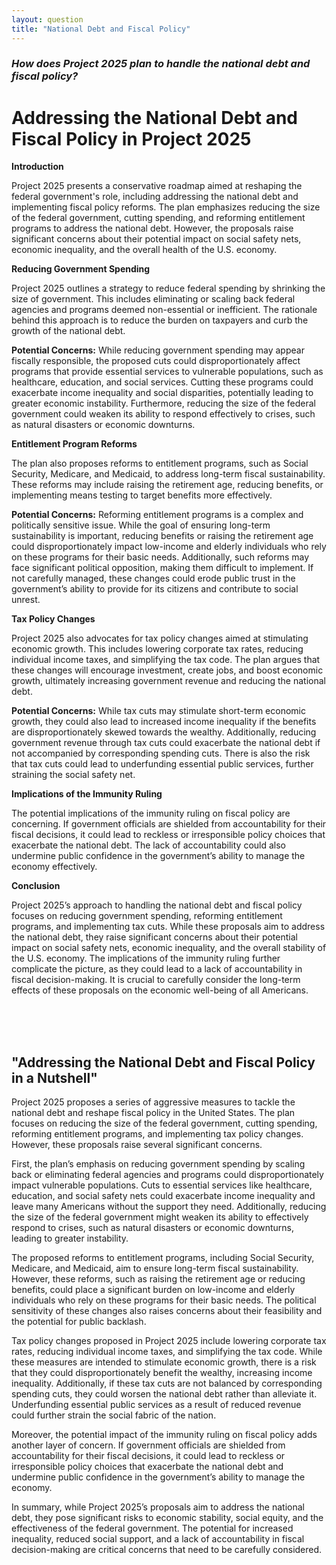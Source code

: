 ```yaml
---
layout: question
title: "National Debt and Fiscal Policy"
---
```


### *How does Project 2025 plan to handle the national debt and fiscal policy?*


# Addressing the National Debt and Fiscal Policy in Project 2025

**Introduction**

Project 2025 presents a conservative roadmap aimed at reshaping the federal government's role, including addressing the national debt and implementing fiscal policy reforms. The plan emphasizes reducing the size of the federal government, cutting spending, and reforming entitlement programs to address the national debt. However, the proposals raise significant concerns about their potential impact on social safety nets, economic inequality, and the overall health of the U.S. economy.

**Reducing Government Spending**

Project 2025 outlines a strategy to reduce federal spending by shrinking the size of government. This includes eliminating or scaling back federal agencies and programs deemed non-essential or inefficient. The rationale behind this approach is to reduce the burden on taxpayers and curb the growth of the national debt.

**Potential Concerns:**
While reducing government spending may appear fiscally responsible, the proposed cuts could disproportionately affect programs that provide essential services to vulnerable populations, such as healthcare, education, and social services. Cutting these programs could exacerbate income inequality and social disparities, potentially leading to greater economic instability. Furthermore, reducing the size of the federal government could weaken its ability to respond effectively to crises, such as natural disasters or economic downturns.

**Entitlement Program Reforms**

The plan also proposes reforms to entitlement programs, such as Social Security, Medicare, and Medicaid, to address long-term fiscal sustainability. These reforms may include raising the retirement age, reducing benefits, or implementing means testing to target benefits more effectively.

**Potential Concerns:**
Reforming entitlement programs is a complex and politically sensitive issue. While the goal of ensuring long-term sustainability is important, reducing benefits or raising the retirement age could disproportionately impact low-income and elderly individuals who rely on these programs for their basic needs. Additionally, such reforms may face significant political opposition, making them difficult to implement. If not carefully managed, these changes could erode public trust in the government’s ability to provide for its citizens and contribute to social unrest.

**Tax Policy Changes**

Project 2025 also advocates for tax policy changes aimed at stimulating economic growth. This includes lowering corporate tax rates, reducing individual income taxes, and simplifying the tax code. The plan argues that these changes will encourage investment, create jobs, and boost economic growth, ultimately increasing government revenue and reducing the national debt.

**Potential Concerns:**
While tax cuts may stimulate short-term economic growth, they could also lead to increased income inequality if the benefits are disproportionately skewed towards the wealthy. Additionally, reducing government revenue through tax cuts could exacerbate the national debt if not accompanied by corresponding spending cuts. There is also the risk that tax cuts could lead to underfunding essential public services, further straining the social safety net.

**Implications of the Immunity Ruling**

The potential implications of the immunity ruling on fiscal policy are concerning. If government officials are shielded from accountability for their fiscal decisions, it could lead to reckless or irresponsible policy choices that exacerbate the national debt. The lack of accountability could also undermine public confidence in the government’s ability to manage the economy effectively.

**Conclusion**

Project 2025’s approach to handling the national debt and fiscal policy focuses on reducing government spending, reforming entitlement programs, and implementing tax cuts. While these proposals aim to address the national debt, they raise significant concerns about their potential impact on social safety nets, economic inequality, and the overall stability of the U.S. economy. The implications of the immunity ruling further complicate the picture, as they could lead to a lack of accountability in fiscal decision-making. It is crucial to carefully consider the long-term effects of these proposals on the economic well-being of all Americans.

<br><br><br>

## <span id="nutshell">"Addressing the National Debt and Fiscal Policy in a Nutshell"</span>

Project 2025 proposes a series of aggressive measures to tackle the national debt and reshape fiscal policy in the United States. The plan focuses on reducing the size of the federal government, cutting spending, reforming entitlement programs, and implementing tax policy changes. However, these proposals raise several significant concerns.

First, the plan’s emphasis on reducing government spending by scaling back or eliminating federal agencies and programs could disproportionately impact vulnerable populations. Cuts to essential services like healthcare, education, and social safety nets could exacerbate income inequality and leave many Americans without the support they need. Additionally, reducing the size of the federal government might weaken its ability to effectively respond to crises, such as natural disasters or economic downturns, leading to greater instability.

The proposed reforms to entitlement programs, including Social Security, Medicare, and Medicaid, aim to ensure long-term fiscal sustainability. However, these reforms, such as raising the retirement age or reducing benefits, could place a significant burden on low-income and elderly individuals who rely on these programs for their basic needs. The political sensitivity of these changes also raises concerns about their feasibility and the potential for public backlash.

Tax policy changes proposed in Project 2025 include lowering corporate tax rates, reducing individual income taxes, and simplifying the tax code. While these measures are intended to stimulate economic growth, there is a risk that they could disproportionately benefit the wealthy, increasing income inequality. Additionally, if these tax cuts are not balanced by corresponding spending cuts, they could worsen the national debt rather than alleviate it. Underfunding essential public services as a result of reduced revenue could further strain the social fabric of the nation.

Moreover, the potential impact of the immunity ruling on fiscal policy adds another layer of concern. If government officials are shielded from accountability for their fiscal decisions, it could lead to reckless or irresponsible policy choices that exacerbate the national debt and undermine public confidence in the government’s ability to manage the economy.

In summary, while Project 2025’s proposals aim to address the national debt, they pose significant risks to economic stability, social equity, and the effectiveness of the federal government. The potential for increased inequality, reduced social support, and a lack of accountability in fiscal decision-making are critical concerns that need to be carefully considered.
